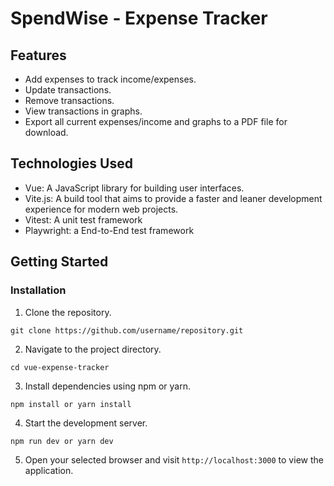 # SpendWise - Expense Tracker

## Features

- Add expenses to track income/expenses.
- Update transactions.
- Remove transactions.
- View transactions in graphs.
- Export all current expenses/income and graphs to a PDF file for download.

## Technologies Used

- Vue: A JavaScript library for building user interfaces.
- Vite.js: A build tool that aims to provide a faster and leaner development experience for modern web projects.
- Vitest: A unit test framework
- Playwright: a End-to-End test framework

## Getting Started

### Installation

1. Clone the repository.

```
git clone https://github.com/username/repository.git
```

2. Navigate to the project directory.

```
cd vue-expense-tracker
```

3. Install dependencies using npm or yarn.

```
npm install or yarn install
```

4. Start the development server.

```
npm run dev or yarn dev
```

5. Open your selected browser and visit `http://localhost:3000` to view the application.